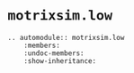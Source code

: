 # `motrixsim.low`

```{eval-rst}
.. automodule:: motrixsim.low
    :members:
    :undoc-members:
    :show-inheritance:
```
